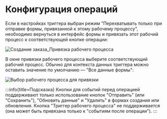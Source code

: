 # Конфигурация операций

Если в настройках триггера выбран режим "Перехватывать только при отправке формы, привязанной к этому рабочему процессу", необходимо вернуться в интерфейс формы и привязать этот рабочий процесс к соответствующей кнопке операции:

![Создание заказа_Привязка рабочего процесса](https://static-docs.nocobase.com/bae3931e60f9bcc51bbc222e40e891e5.png)

В окне привязки рабочего процесса выберите соответствующий рабочий процесс. Обычно для контекста данных триггера можно оставить значение по умолчанию — "Все данные формы":

![Выбор рабочего процесса для привязки](https://static-docs.nocobase.com/78e2f023029bd570c91ee4cd19b7a0a7.png)

:::info{title=Подсказка}
Кнопки для событий перед операцией поддерживают только использование кнопок "Отправить" (или "Сохранить"), "Обновить данные" и "Удалить" в формах создания или обновления. Кнопка "Триггер рабочего процесса" не поддерживается (она может быть привязана только к "событиям после операции").
:::